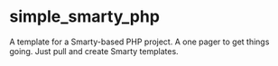 simple_smarty_php
=================

A template for a Smarty-based PHP project. A one pager to get things going. Just pull and create Smarty templates. 
